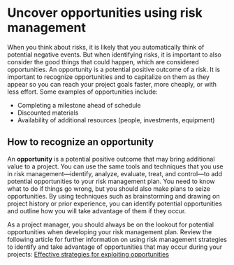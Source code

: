 # Uncover opportunities using risk management
When you think about risks, it is likely that you automatically think of potential negative events. But when identifying risks, it is important to also consider the good things that could happen, which are considered opportunities. An opportunity is a potential positive outcome of a risk. It is important to recognize opportunities and to capitalize on them as they appear so you can reach your project goals faster, more cheaply, or with less effort. Some examples of opportunities include: 

* Completing a milestone ahead of schedule
* Discounted materials 
* Availability of additional resources (people, investments, equipment) 

## How to recognize an opportunity
An __opportunity__ is a potential positive outcome that may bring additional value to a project. You can use the same tools and techniques that you use in risk management—identify, analyze, evaluate, treat, and control—to add potential opportunities to your risk management plan. You need to know what to do if things go wrong, but you should also make plans to seize opportunities. By using techniques such as brainstorming and drawing on project history or prior experience, you can identify potential opportunities and outline how you will take advantage of them if they occur.

As a project manager, you should always be on the lookout for potential opportunities when developing your risk management plan. Review the following article for further information on using risk management strategies to identify and take advantage of opportunities that may occur during your projects:  [Effective strategies for exploiting opportunities](https://www.pmi.org/learning/library/effective-strategies-exploiting-opportunities-7947)
